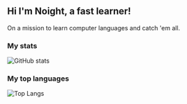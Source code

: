 ## Hi I'm Noight, a fast learner!
On a mission to learn computer languages and catch 'em all. 
### My stats
![GitHub stats](https://github-readme-stats.vercel.app/api?username=NoightMaster&show_icons=true&ring_color=7bf765&show=discussions_started&v=1&bg_color=303446&text_color=c6d0f5&icon_color=ca9ee6&title_color=81c8be)

### My top languages
![Top Langs](https://github-readme-stats.vercel.app/api/top-langs/?username=NoightMaster&theme=dracula&v=3&bg_color=303446&text_color=c6d0f5&icon_color=ca9ee6&title_color=81c8be)
